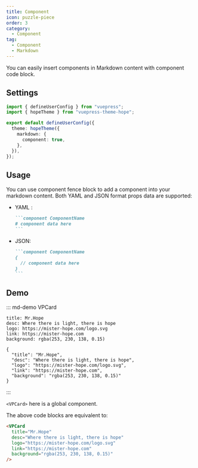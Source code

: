 ```yaml
---
title: Component
icon: puzzle-piece
order: 3
category:
  - Component
tag:
  - Component
  - Markdown
---
```


You can easily insert components in Markdown content with component code block.

<!-- more -->

## Settings

```ts twoslash {7} title=".vuepress/config.ts"
import { defineUserConfig } from "vuepress";
import { hopeTheme } from "vuepress-theme-hope";

export default defineUserConfig({
  theme: hopeTheme({
    markdown: {
      component: true,
    },
  }),
});
```

## Usage

You can use component fence block to add a component into your markdown content. Both YAML and JSON format props data are supported:

- YAML <Badge text="Recommended" type="tip" />:

  ````md
  ```component ComponentName
  # component data here
  ```
  ````

- JSON:

  ````md
  ```component ComponentName
  {
    // component data here
  }
  ```
  ````

## Demo

::: md-demo VPCard

```component VPCard
title: Mr.Hope
desc: Where there is light, there is hope
logo: https://mister-hope.com/logo.svg
link: https://mister-hope.com
background: rgba(253, 230, 138, 0.15)
```

```component VPCard
{
  "title": "Mr.Hope",
  "desc": "Where there is light, there is hope",
  "logo": "https://mister-hope.com/logo.svg",
  "link": "https://mister-hope.com",
  "background": "rgba(253, 230, 138, 0.15)"
}
```

:::

`<VPCard>` here is a global component.

The above code blocks are equivalent to:

```md
<VPCard
  title="Mr.Hope"
  desc="Where there is light, there is hope"
  logo="https://mister-hope.com/logo.svg"
  link="https://mister-hope.com"
  background="rgba(253, 230, 138, 0.15)"
/>
```
